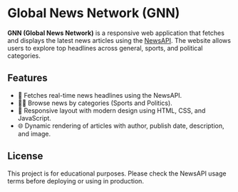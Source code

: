 # Global News Network (GNN)

**GNN (Global News Network)** is a responsive web application that fetches and displays the latest news articles using the [NewsAPI](https://newsapi.org/). The website allows users to explore top headlines across general, sports, and political categories.

## Features

- 📰 Fetches real-time news headlines using the NewsAPI.
- 🏀🚨 Browse news by categories (Sports and Politics).
- 📱 Responsive layout with modern design using HTML, CSS, and JavaScript.
- 🌐 Dynamic rendering of articles with author, publish date, description, and image.



## License

This project is for educational purposes. Please check the NewsAPI usage terms before deploying or using in production.
